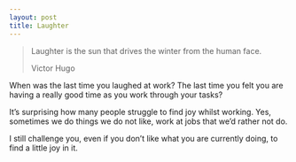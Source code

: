 ```yaml
---
layout: post
title: Laughter
---
```


> Laughter is the sun that drives the winter from the human face.
> 
>   Victor Hugo

When was the last time you laughed at work? The last time you felt you are having a really good time as you work through your tasks?

It’s surprising how many people struggle to find joy whilst working. Yes, sometimes we do things we do not like, work at jobs that we’d rather not do.

I still challenge you, even if you don’t like what you are currently doing, to find a little joy in it.